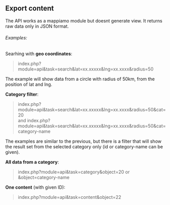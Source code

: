 ## Export content

The API works as a mappiamo module but doesnt generate view. 
It returns raw data only in JSON format.
  
###### Examples:

Searhing with **geo coordinates**: 
> index.php?module=api&task=search&lat=xx.xxxxx&lng=xx.xxxx&radius=50 

The example will show data from a circle with radius of 50km, from the position of lat and lng.
  
**Category filter**: 
> index.php?module=api&task=search&lat=xx.xxxxx&lng=xx.xxxx&radius=50&cat=20  
and
> index.php?module=api&task=search&lat=xx.xxxxx&lng=xx.xxxx&radius=50&cat=category-name 

The examples are similar to the previous, but there is a filter that will show the result set from the selected category only (id or category-name can be given).

**All data from a category**: 
> index.php?module=api&task=category&object=20 or &object=category-name

**One content** (with given ID): 
> index.php?module=api&task=content&object=22
  
